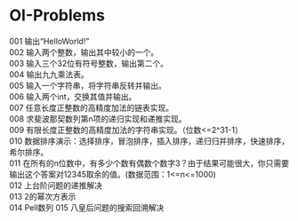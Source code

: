 ﻿# OI-Problems
001 输出“HelloWorld!”  
002 输入两个整数，输出其中较小的一个。  
003 输入三个32位有符号整数，输出第二个。  
004 输出九九乘法表。  
005 输入一个字符串，将字符串反转并输出。  
006 输入两个int，交换其值并输出。  
007 任意长度正整数的高精度加法的链表实现。  
008 求斐波那契数列第n项的递归实现和递推实现。   
009 有限长度正整数的高精度加法的字符串实现。（位数<=2^31-1）  
010 数据排序演示：选择排序，冒泡排序，插入排序，递归归并排序，快速排序，希尔排序。  
011 在所有的n位数中，有多少个数有偶数个数字3？由于结果可能很大，你只需要输出这个答案对12345取余的值。(数据范围：1<=n<=1000)  
012 上台阶问题的递推解决  
013 2的幂次方表示  
014 Pell数列
015 八皇后问题的搜索回溯解决

